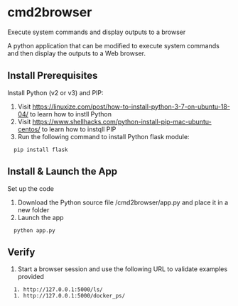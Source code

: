 # cmd2browser
Execute system commands and display outputs to a browser

A python application that can be modified to execute system commands and then display the outputs to a Web browser.

## Install Prerequisites

Install Python (v2 or v3) and PIP:
1. Visit https://linuxize.com/post/how-to-install-python-3-7-on-ubuntu-18-04/ to learn how to instll Python
1. Visit https://www.shellhacks.com/python-install-pip-mac-ubuntu-centos/ to learn how to instqll PIP
1. Run the following command to install Python flask module:  

```shell
  pip install flask
```

## Install & Launch the App
Set up the code
1. Download the Python source file /cmd2browser/app.py and place it in a new folder
1. Launch the app
```shell
  python app.py
```

## Verify
1. Start a browser session and use the following URL to validate examples provided

```shell
  1. http://127.0.0.1:5000/ls/
  1. http://127.0.0.1:5000/docker_ps/
```
